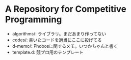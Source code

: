 # A Repository for Competitive Programming

- algorithms/: ライブラリ。まだあまり作ってない
- codes/: 書いたコードを適当にここに投げてる
- d-memo/: Phobosに関するメモ。いつかちゃんと書く
- template.d: 競プロ用のテンプレート
